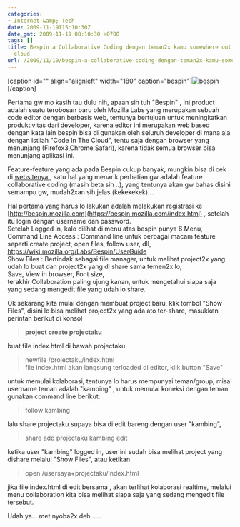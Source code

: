 ```yaml
---
categories:
- Internet &amp; Tech
date: 2009-11-19T15:10:30Z
date_gmt: 2009-11-19 08:10:30 +0700
tags: []
title: Bespin a Collaborative Coding dengan teman2x kamu somewhere out there in the
  cloud
url: /2009/11/19/bespin-a-collaborative-coding-dengan-teman2x-kamu-somewhere-out-there-in-the-cloud/
---
```


[caption id="" align="alignleft" width="180" caption="bespin"][![bespin](http://people.mozilla.com/~cbeard/Bespin_Logo.png "bespinlogo")](https://wiki.mozilla.org/Labs/Bespin)[/caption]

Pertama gw mo kasih tau dulu nih, apaan sih tuh "Bespin" , ini product adalah suatu terobosan baru oleh Mozilla Labs yang merupakan sebuah code editor dengan berbasis web, tentunya bertujuan untuk meningkatkan produktivitas dari developer, karena editor ini merupakan web based dengan kata lain bespin bisa di gunakan oleh seluruh developer di mana aja dengan istilah "Code In The Cloud", tentu saja dengan browser yang menunjang (Firefox3,Chrome,Safari), karena tidak semua browser bisa menunjang aplikasi ini.

Feature-feature yang ada pada Bespin cukup banyak, mungkin bisa di cek di [websitenya ](http://https://wiki.mozilla.org/Labs/Bespin), satu hal yang menarik perhatian gw adalah feature collaborative coding (masih beta sih ..), yang tentunya akan gw bahas disini semampu gw, mudah2xan sih jelas (kekekekek)....

Hal pertama yang harus lo lakukan adalah melakukan registrasi ke [http://bespin.mozilla.com](https://bespin.mozilla.com/index.html) , setelah itu login dengan username dan password.  
 Setelah Logged in, kalo dilihat di menu atas bespin punya 6 Menu,  
 Command Line Access : Command line untuk berbagai macam feature seperti create project, open files, follow user, dll, <https://wiki.mozilla.org/Labs/Bespin/UserGuide>  
 Show Files : Bertindak sebagai file manager, untuk melihat project2x yang udah lo buat dan project2x yang di share sama temen2x lo,  
 Save, View in browser, Font size,  
 terakhir Collaboration paling ujung kanan, untuk mengetahui siapa saja yang sedang mengedit file yang udah lo share.

Ok sekarang kita mulai dengan membuat project baru, klik tombol "Show Files", disini lo bisa melihat project2x yang ada ato ter-share, masukkan perintah berikut di konsol  
 > **project create projectaku**

buat file index.html di bawah projectaku  
 > newfile /projectaku/index.html  
 file index.html akan langsung terloaded di editor, klik button "Save"

untuk memulai kolaborasi, tentunya lo harus mempunyai teman/group, misal username teman adalah "kambing" , untuk memulai koneksi dengan teman gunakan command line berikut:  
 > follow kambing

lalu share projectaku supaya bisa di edit bareng dengan user "kambing",  
 > share add projectaku kambing edit

ketika user "kambing" logged in, user ini sudah bisa melihat project yang dishare melalui "Show Files", atau ketikan  
 > open /usersaya+projectaku/index.html

jika file index.html di edit bersama , akan terlihat kolaborasi realtime, melalui menu collaboration kita bisa melihat siapa saja yang sedang mengedit file tersebut.

Udah ya... met nyoba2x deh .....